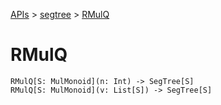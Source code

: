 [APIs](../index.md) > [segtree](./index.md) > [RMulQ]()

# RMulQ

```
RMulQ[S: MulMonoid](n: Int) -> SegTree[S]
RMulQ[S: MulMonoid](v: List[S]) -> SegTree[S]
```
